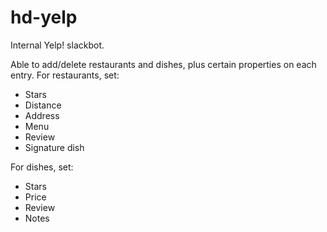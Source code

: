# hd-yelp

Internal Yelp! slackbot.

Able to add/delete restaurants and dishes, plus certain properties on each entry.
For restaurants, set:
- Stars
- Distance
- Address
- Menu
- Review
- Signature dish

For dishes, set:
- Stars
- Price
- Review
- Notes
